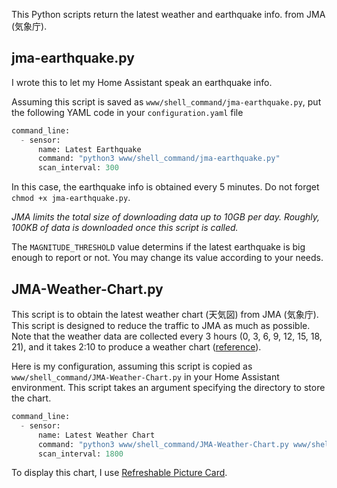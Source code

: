 This Python scripts return the latest weather and earthquake info. from JMA (気象庁).

## jma-earthquake.py
I wrote this to let my Home Assistant speak an earthquake info.

Assuming this script is saved as `www/shell_command/jma-earthquake.py`,
put the following YAML code in your `configuration.yaml` file
```jma-earthquake.py
command_line:
  - sensor:
      name: Latest Earthquake
      command: "python3 www/shell_command/jma-earthquake.py"
      scan_interval: 300
```
In this case, the earthquake info is obtained every 5 minutes. Do not forget ```chmod +x jma-earthquake.py```.

*JMA limits the total size of downloading data up to 10GB per day. Roughly, 100KB of data is downloaded once this script is called.*

The `MAGNITUDE_THRESHOLD` value determins if the latest earthquake is big enough to report or not. You may change its value according to your needs.

## JMA-Weather-Chart.py
This script is to obtain the latest weather chart (天気図) from JMA (気象庁). This script is designed to
reduce the traffic to JMA as much as possible. Note that the weather data are collected every 3 hours (0, 3, 6, 9, 12, 15, 18, 21),
and it takes 2:10 to produce a weather chart ([reference](https://www.jma.go.jp/jma/kishou/know/kurashi/tenkizu.html)).

Here is my configuration, assuming this script is copied as `www/shell_command/JMA-Weather-Chart.py` in your Home Assistant environment. This script takes an argument specifying the directory to store the chart. 

```JMA-Weather-Chart.py
command_line:
  - sensor:
      name: Latest Weather Chart
      command: "python3 www/shell_command/JMA-Weather-Chart.py www/shell_command"
      scan_interval: 1800
```

To display this chart, I use [Refreshable Picture Card](https://github.com/dimagoltsman/refreshable-picture-card).
